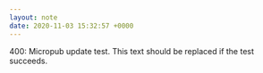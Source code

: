 ```yaml
---
layout: note
date: 2020-11-03 15:32:57 +0000
---
```


400: Micropub update test. This text should be replaced if the test succeeds.
